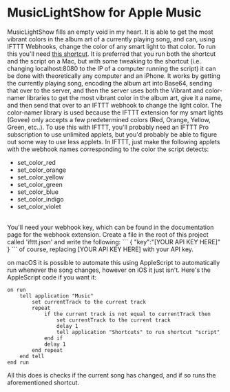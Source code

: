 # MusicLightShow for Apple Music
MusicLightShow fills an empty void in my heart. It is able to get the most vibrant colors in the album art of a currently playing song, and can, using IFTTT Webhooks, change the color of any smart light to that color.
To run this you'll need [this shortcut](https://www.icloud.com/shortcuts/0a935e3435f94c6394c746af0cee208a). It is preferred that you run both the shortcut and the script on a Mac, but with some tweaking to the shortcut (i.e. changing localhost:8080 to the IP of a computer running the script) it can be done with theoretically any computer and an iPhone. It works by getting the currently playing song, encoding the album art into Base64, sending that over to the server, and then the server uses both the Vibrant and color-namer libraries to get the most vibrant color in the album art, give it a name, and then send that over to an IFTTT webhook to change the light color. The color-namer library is used because the IFTTT extension for my smart lights (Govee) only accepts a few predetermined colors (Red, Orange, Yellow, Green, etc..). To use this with IFTTT, you'll probably need an IFTTT Pro subscription to use unlimited applets, but you'd probably be able to figure out some way to use less applets. In IFTTT, just make the following applets with the webhook names corresponding to the color the script detects:
- set_color_red
- set_color_orange
- set_color_yellow
- set_color_green
- set_color_blue
- set_color_indigo
- set_color_violet
<br>
You'll need your webhook key, which can be found in the documentation page for the webhook extension. Create a file in the root of this project called 'ifttt.json' and write the following:
```
{
    "key":"[YOUR API KEY HERE]"
}
```
of course, replacing [YOUR API KEY HERE] with your API key.

on macOS it is possible to automate this using AppleScript to automatically run whenever the song changes, however on iOS it just isn't.
Here's the AppleScript code if you want it:
```
on run
	tell application "Music"
		set currentTrack to the current track
		repeat
			if the current track is not equal to currentTrack then
				set currentTrack to the current track
				delay 1
				tell application "Shortcuts" to run shortcut "script"
			end if
			delay 1
		end repeat
	end tell
end run

```
All this does is checks if the current song has changed, and if so runs the aforementioned shortcut.